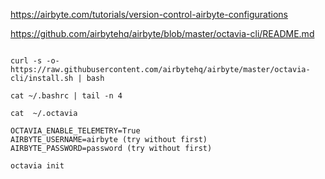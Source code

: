 https://airbyte.com/tutorials/version-control-airbyte-configurations

https://github.com/airbytehq/airbyte/blob/master/octavia-cli/README.md


<pre><code>
curl -s -o- https://raw.githubusercontent.com/airbytehq/airbyte/master/octavia-cli/install.sh | bash

cat ~/.bashrc | tail -n 4

cat  ~/.octavia

OCTAVIA_ENABLE_TELEMETRY=True
AIRBYTE_USERNAME=airbyte (try without first)
AIRBYTE_PASSWORD=password (try without first)

octavia init
</code></pre>